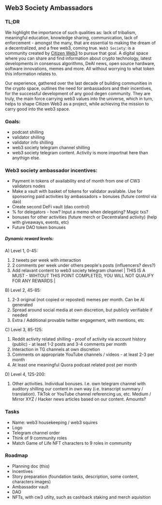 ## Web3 Society Ambassadors

### TL;DR 
We highlight the importance of such qualities as: lack of tribalism, meaningful education, knowledge sharing, communication, lack of enforcement - amongst the many, that are essential to making the dream of a decentralized, and a free web3, coming true. `Web3 Society`: is a community created by [Citizen Web3](https://www.citizenweb3.com/) to pursue that goal. A digital space where you can share and find information about crypto technology, latest developments in consensus algorithms, DeAI news, open source hardware, software innovations, memes and more. All without worrying to what token this information relates to.  

Our experience, gathered over the last decade of building communities in the crypto space, outlines the need for ambassadors and their incentives, for the successful development of any good degen community. They are truly, the main force carrying web3 values into the universe, which in turn, helps to shape Citizen Web3 as a project, while achieving the mission to carry good into the web3 space.

### Goals:
- podcast shilling
- validator shilling
- validator info shilling
- web3 society telegram channel shilling 
- web3 society telegram content. Activity is more importnat here than anythign else.

### Web3 society ambassador incentives:
- Payment in tokens of availability end of month from one of CW3 validators nodes
- Make a vault with basket of tokens for validator available. Use for sponsoring paid activities by ambassadors + bonuses (future control via dao)
- Create second DeFi vault (dao control)
- % for delegators - how? Input a memo when delegating? Magic txs?
- bonuses for other activities (future merch or Decentraland activity) (help with giveaways, events, etc)
- Future DAO token bonuses
  
##### Dynamic reward levels:
A) Level 1, 0-45:
1. 2 tweets per week with interaction 
2. 2 comments per week under others people's posts (influencers? devs?)
3. Add relavant content to web3 society telegram channel  | THIS IS A MUST - WIHTOUT THIS POINT COMPLETED, YOU WILL NOT QUALIFY FOR ANY REWARDS | 

B) Level 2, 45-85:
1. 2-3 original (not copied or reposted) memes per month. Can be AI generated
2. Spread around social media at own discretion, but publicly verifiable if needed
3. Extra / Additional provable twitter engagement, with mentions, etc

C) Level 3, 85-125:
1. Reddit activity related shilling - proof of activity via account history (public) - at least 1-2 posts and 3-4 comments per month
2. Interaction in TG channels at own discretion 
3. Comments on appropriate YouTube channels / videos - at least 2-3 per month
4. At least one meaningful Quora podcast related post per month

D) Level 4, 125-200:
1. Other activities. Individual bonuses. I.e. own telegram channel with auditory shilling our content in own way (i.e. transcript summary / translation). TikTok or YouTube channel referencing us, etc. Medium / Mirror XYZ / Hacker news articles based on our content. Amounts? 

### Tasks
- Name: web3 housekeeping / web3 squires
- Logo
- Telegram channel order
- Think of 9 community roles
- Match Game of Life NFT characters to 9 roles in community

### Roadmap
- Planning doc (this)
- Incentives
- Story preparation (foundation tasks, description, some content, characters images)
- Ambassador vault
- DAO
- NFTs, with cw3 utilty, such as cashback staking and merch aquisition
